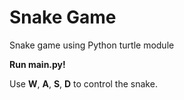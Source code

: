 <h1>Snake Game</h1>
<p>Snake game using Python turtle module</p>

<p><b>Run main.py!</b></p>
<p>Use <b>W</b>, <b>A</b>, <b>S</b>, <b>D</b> to control the snake.</p>
